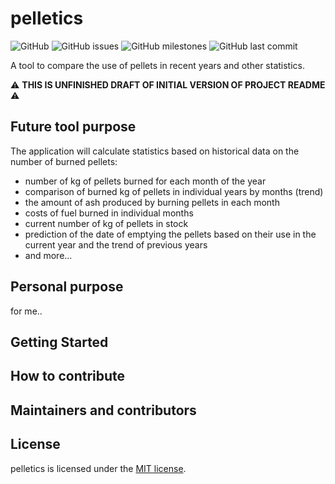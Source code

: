 # pelletics
![GitHub](https://img.shields.io/github/license/adpro/pelletics)
![GitHub issues](https://img.shields.io/github/issues-raw/adpro/pelletics)
![GitHub milestones](https://img.shields.io/github/milestones/closed/adpro/pelletics)
![GitHub last commit](https://img.shields.io/github/last-commit/adpro/pelletics)

A tool to compare the use of pellets in recent years and other statistics.

:warning: **THIS IS UNFINISHED DRAFT OF INITIAL VERSION OF PROJECT README** :warning:

## Future tool purpose
The application will calculate statistics based on historical data on the number of burned pellets:
- number of kg of pellets burned for each month of the year
- comparison of burned kg of pellets in individual years by months (trend)
- the amount of ash produced by burning pellets in each month
- costs of fuel burned in individual months
- current number of kg of pellets in stock
- prediction of the date of emptying the pellets based on their use in the current year and the trend of previous years
- and more...

## Personal purpose
for me..

## Getting Started

## How to contribute

## Maintainers and contributors

## License
pelletics is licensed under the [MIT license](LICENSE).
